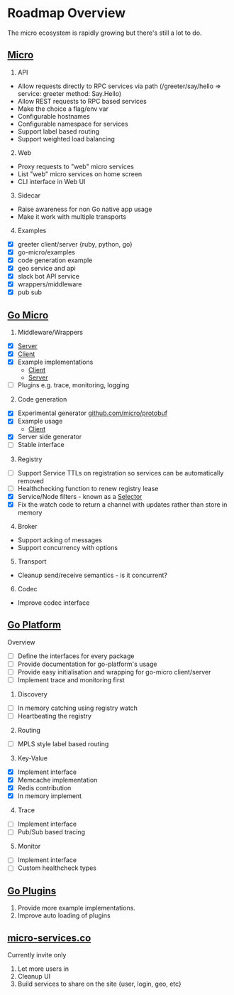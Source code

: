 # Roadmap Overview

The micro ecosystem is rapidly growing but there's still a lot to do.

## [Micro](https://github.com/micro/micro)

1. API
  * Allow requests directly to RPC services via path (/greeter/say/hello => service: greeter method: Say.Hello)  
  * Allow REST requests to RPC based services
  * Make the choice a flag/env var
  * Configurable hostnames
  * Configurable namespace for services
  * Support label based routing
  * Support weighted load balancing
2. Web
  * Proxy requests to "web" micro services
  * List "web" micro services on home screen
  * CLI interface in Web UI
3. Sidecar
  * Raise awareness for non Go native app usage
  * Make it work with multiple transports
4. Examples
  * [x] greeter client/server {ruby, python, go}
  * [x] go-micro/examples
  * [x] code generation example
  * [x] geo service and api
  * [x] slack bot API service
  * [x] wrappers/middleware
  * [x] pub sub

## [Go Micro](https://github.com/micro/go-micro)

1. Middleware/Wrappers
  * [x] [Server](https://github.com/micro/go-micro/blob/master/server/server_wrapper.go)
  * [x] [Client](https://github.com/micro/go-micro/blob/master/client/client_wrapper.go)
  * [x] Example implementations
    * [Client](https://github.com/micro/go-micro/tree/master/examples/client/wrapper)
    * [Server](https://github.com/micro/go-micro/blob/master/examples/server/main.go#L12L28)
  * [ ] Plugins e.g. trace, monitoring, logging
2. Code generation
  * [x] Experimental generator [github.com/micro/protobuf](https://github.com/micro/protobuf)
  * [x] Example usage
    * [Client](https://github.com/micro/go-micro/tree/master/examples/client/codegen)
  * [x] Server side generator
  * [ ] Stable interface
3. Registry
  * [ ] Support Service TTLs on registration so services can be automatically removed
  * [ ] Healthchecking function to renew registry lease
  * [x] Service/Node filters - known as a [Selector](https://github.com/micro/go-micro/blob/master/selector)
  * [x] Fix the watch code to return a channel with updates rather than store in memory
4. Broker
  * Support acking of messages
  * Support concurrency with options
5. Transport
  * Cleanup send/receive semantics - is it concurrent?
6. Codec
  * Improve codec interface

## [Go Platform](https://github.com/micro/go-platform)

Overview
  * [ ] Define the interfaces for every package
  * [ ] Provide documentation for go-platform's usage
  * [ ] Provide easy initialisation and wrapping for go-micro client/server
  * [ ] Implement trace and monitoring first

1. Discovery
  * [ ] In memory catching using registry watch
  * [ ] Heartbeating the registry
2. Routing
  * [ ] MPLS style label based routing 
3. Key-Value
  * [x] Implement interface
  * [x] Memcache implementation
  * [x] Redis contribution
  * [x] In memory implement
4. Trace
  * [ ] Implement interface
  * [ ] Pub/Sub based tracing
5. Monitor
  * [ ] Implement interface
  * [ ] Custom healthcheck types

## [Go Plugins](https://github.com/micro/go-plugins)

1. Provide more example implementations.
2. Improve auto loading of plugins

## [micro-services.co](https://micro-services.co)

Currently invite only

1. Let more users in
2. Cleanup UI
3. Build services to share on the site {user, login, geo, etc}
